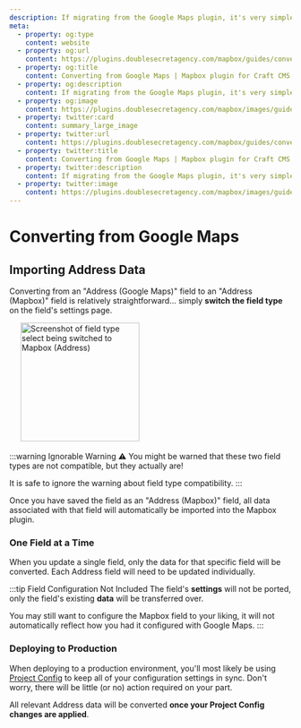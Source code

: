 ```yaml
---
description: If migrating from the Google Maps plugin, it's very simple to import all of your existing Address data into the Mapbox plugin.
meta:
  - property: og:type
    content: website
  - property: og:url
    content: https://plugins.doublesecretagency.com/mapbox/guides/converting-from-google-maps/
  - property: og:title
    content: Converting from Google Maps | Mapbox plugin for Craft CMS
  - property: og:description
    content: If migrating from the Google Maps plugin, it's very simple to import all of your existing Address data into the Mapbox plugin.
  - property: og:image
    content: https://plugins.doublesecretagency.com/mapbox/images/guides/switch-field-type.png
  - property: twitter:card
    content: summary_large_image
  - property: twitter:url
    content: https://plugins.doublesecretagency.com/mapbox/guides/converting-from-google-maps/
  - property: twitter:title
    content: Converting from Google Maps | Mapbox plugin for Craft CMS
  - property: twitter:description
    content: If migrating from the Google Maps plugin, it's very simple to import all of your existing Address data into the Mapbox plugin.
  - property: twitter:image
    content: https://plugins.doublesecretagency.com/mapbox/images/guides/switch-field-type.png
---
```


# Converting from Google Maps

## Importing Address Data

Converting from an "Address (Google Maps)" field to an "Address (Mapbox)" field is relatively straightforward... simply **switch the field type** on the field's settings page.

<img class="dropshadow" :src="$withBase('/images/guides/switch-field-type.png')" alt="Screenshot of field type select being switched to Mapbox (Address)" width="212" style="margin-left:20px; margin-bottom:4px;">

:::warning Ignorable Warning ⚠️
You might be warned that these two field types are not compatible, but they actually are!

It is safe to ignore the warning about field type compatibility.
:::

Once you have saved the field as an "Address (Mapbox)" field, all data associated with that field will automatically be imported into the Mapbox plugin.

### One Field at a Time

When you update a single field, only the data for that specific field will be converted. Each Address field will need to be updated individually.

:::tip Field Configuration Not Included
The field's **settings** will not be ported, only the field's existing **data** will be transferred over.

You may still want to configure the Mapbox field to your liking, it will not automatically reflect how you had it configured with Google Maps.
:::

### Deploying to Production

When deploying to a production environment, you'll most likely be using [Project Config](https://craftcms.com/docs/4.x/project-config.html) to keep all of your configuration settings in sync. Don't worry, there will be little (or no) action required on your part.

All relevant Address data will be converted **once your Project Config changes are applied**.

